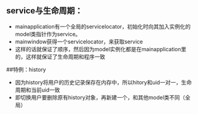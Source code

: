 ## service与生命周期：
* mainapplication有一个全局的servicelocator，初始化时向其加入实例化的model类指针作为service。
* mainwindow获得一个servicelocator，来获取service
* 这样的话就保证了顺序，然后因为model实例化都是在mainapplication里的，这样就保证了生命周期和程序一致

##特例：history
* 因为history将用户的历史记录保存在内存中，所以hitory和uid一对一，生命周期和当前uid一致
* 即切换用户要删除原有history对象，再新建一个，和其他model类不同（全局）